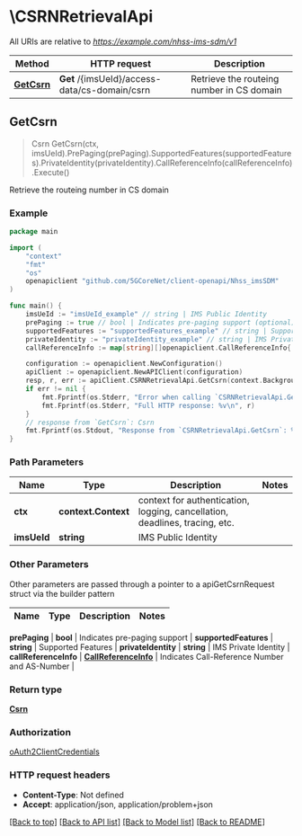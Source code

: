 # \CSRNRetrievalApi

All URIs are relative to *https://example.com/nhss-ims-sdm/v1*

Method | HTTP request | Description
------------- | ------------- | -------------
[**GetCsrn**](CSRNRetrievalApi.md#GetCsrn) | **Get** /{imsUeId}/access-data/cs-domain/csrn | Retrieve the routeing number in CS domain



## GetCsrn

> Csrn GetCsrn(ctx, imsUeId).PrePaging(prePaging).SupportedFeatures(supportedFeatures).PrivateIdentity(privateIdentity).CallReferenceInfo(callReferenceInfo).Execute()

Retrieve the routeing number in CS domain

### Example

```go
package main

import (
    "context"
    "fmt"
    "os"
    openapiclient "github.com/5GCoreNet/client-openapi/Nhss_imsSDM"
)

func main() {
    imsUeId := "imsUeId_example" // string | IMS Public Identity
    prePaging := true // bool | Indicates pre-paging support (optional)
    supportedFeatures := "supportedFeatures_example" // string | Supported Features (optional)
    privateIdentity := "privateIdentity_example" // string | IMS Private Identity (optional)
    callReferenceInfo := map[string][]openapiclient.CallReferenceInfo{ ... } // CallReferenceInfo | Indicates Call-Reference Number and AS-Number (optional)

    configuration := openapiclient.NewConfiguration()
    apiClient := openapiclient.NewAPIClient(configuration)
    resp, r, err := apiClient.CSRNRetrievalApi.GetCsrn(context.Background(), imsUeId).PrePaging(prePaging).SupportedFeatures(supportedFeatures).PrivateIdentity(privateIdentity).CallReferenceInfo(callReferenceInfo).Execute()
    if err != nil {
        fmt.Fprintf(os.Stderr, "Error when calling `CSRNRetrievalApi.GetCsrn``: %v\n", err)
        fmt.Fprintf(os.Stderr, "Full HTTP response: %v\n", r)
    }
    // response from `GetCsrn`: Csrn
    fmt.Fprintf(os.Stdout, "Response from `CSRNRetrievalApi.GetCsrn`: %v\n", resp)
}
```

### Path Parameters


Name | Type | Description  | Notes
------------- | ------------- | ------------- | -------------
**ctx** | **context.Context** | context for authentication, logging, cancellation, deadlines, tracing, etc.
**imsUeId** | **string** | IMS Public Identity | 

### Other Parameters

Other parameters are passed through a pointer to a apiGetCsrnRequest struct via the builder pattern


Name | Type | Description  | Notes
------------- | ------------- | ------------- | -------------

 **prePaging** | **bool** | Indicates pre-paging support | 
 **supportedFeatures** | **string** | Supported Features | 
 **privateIdentity** | **string** | IMS Private Identity | 
 **callReferenceInfo** | [**CallReferenceInfo**](CallReferenceInfo.md) | Indicates Call-Reference Number and AS-Number | 

### Return type

[**Csrn**](Csrn.md)

### Authorization

[oAuth2ClientCredentials](../README.md#oAuth2ClientCredentials)

### HTTP request headers

- **Content-Type**: Not defined
- **Accept**: application/json, application/problem+json

[[Back to top]](#) [[Back to API list]](../README.md#documentation-for-api-endpoints)
[[Back to Model list]](../README.md#documentation-for-models)
[[Back to README]](../README.md)

